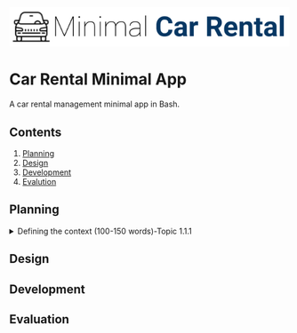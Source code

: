 ![CarRental](logo.png)

Car Rental Minimal App
===========================

A car rental management minimal app in Bash.

Contents
-----
  1. [Planning](#planning)
  1. [Design](#design)
  1. [Development](#development)
  1. [Evalution](#evaluation)

Planning
---------- 
 <details><summary>Defining the context (100-150 words)-Topic 1.1.1</summary>
 A car rental office needs a computer program for recording information about their orders with the purpose of collecting basic information about the distance driven for each car. The/most stakeholders have no understanding in programing and no previous interaction with a computer system was mentioned; therefore, they must have never dealt with this type of system so the program must have simple features that don’t require programing skills, provides clear instructions and also a simple and transparent installation. These features are, specifically, easy commands to allow to create a car, record a trip distance, query the trip history a car, edit, delete a car and see the total statistics. Since this data will be recorded in a storage, it’s important to have a back-up in case any data gets lots from users input errors or system errors.  Since one of the requirements of the client was a simple terminal based program with a simple and transparent installation, we must take in consideration the technology of the company...os, unux, win (no), because easy set up
<p></details>

Design
---------

Development
--------

Evaluation
-----------



